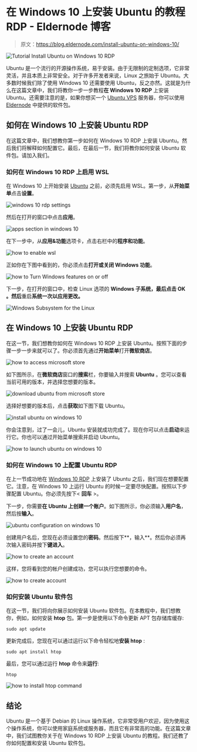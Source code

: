 # 在 Windows 10 上安装 Ubuntu 的教程 RDP - Eldernode 博客

> 原文：<https://blog.eldernode.com/install-ubuntu-on-windows-10/>

![Tutorial Install Ubuntu on Windows 10 RDP](img/de3a29159106b1a7aba98339614fad5f.png)

Ubuntu 是一个流行的开源操作系统，易于安装。由于无限制的定制选项，它非常灵活，并且本质上非常安全。对于许多开发者来说，Linux 之旅始于 Ubuntu。大多数时候我们除了使用 Windows 10 还需要使用 Ubuntu，反之亦然。这就是为什么在这篇文章中，我们将教你一步一步教程**在 Windows 10 RDP** 上安装 Ubuntu。还需要注意的是，如果你想买一个 [Ubuntu VPS](https://eldernode.com/ubuntu-vps/) 服务器，你可以使用 [Eldernode](https://eldernode.com/) 中提供的软件包。

## **如何在 Windows 10 上安装 Ubuntu RDP**

在这篇文章中，我们想教你第一步如何在 Windows 10 RDP 上安装 Ubuntu。然后我们将解释如何配置它。最后，在最后一节，我们将教你如何安装 Ubuntu 软件包。请加入我们。

### **如何在 Windows 10 RDP 上启用 WSL**

在 Windows 10 上开始安装 [Ubuntu](https://blog.eldernode.com/tag/ubuntu/) 之前，必须先启用 WSL。第一步，从**开始菜单**点击**设置**。

![windows 10 rdp settings](img/edaf10d3500434c32e1c67496ca981d1.png)

然后在打开的窗口中点击**应用**。

![apps section in windows 10](img/0eaf56f66c8b6aa098beebfc9b010e3b.png)

在下一步中，从**应用&功能**选项卡，点击右栏中的**程序和功能**。

![how to enable wsl](img/6169fd73a6474b79586fd2bd93c4a952.png)

正如你在下图中看到的，你必须点击**打开或关闭 Windows 功能**。

![how to Turn Windows features on or off](img/bb42c3ccbd4e3035a6db3939b15d78df.png)

下一步，在打开的窗口中，检查 Linux 选项的 **Windows 子系统，最后点击 **OK** 。然后**重启**系统一次以应用更改。**

![Windows Subsystem for the Linux](img/9519e167f5a2946a94ef697c37df30a2.png)

## **在 Windows 10 上安装 Ubuntu RDP**

在这一节，我们想教你如何在 Windows 10 RDP 上安装 Ubuntu。按照下面的步骤一步一步来就可以了。你必须首先通过**开始菜单**打开**微软商店**。

![how to access microsoft store](img/dee780f9ec93adfc8c0296ce7e30a9c6.png)

如下图所示，在**微软商店**窗口的**搜索**栏，你要输入并搜索 **Ubuntu** 。您可以查看当前可用的版本，并选择您想要的版本。

![download ubuntu from microsoft store](img/a85c94604d165f702890a4e253afe384.png)

选择好想要的版本后，点击**获取**如下图下载 Ubuntu。

![install ubuntu on windows 10](img/b01c6a806040df3125b36cee5df7ebba.png)

你会注意到，过了一会儿，Ubuntu 安装就成功完成了。现在你可以点击**启动**来运行它。你也可以通过开始菜单搜索并启动 Ubuntu。

![how to launch ubuntu on windows 10](img/6cf80d2d06688c9a21d832d73a1d9e58.png)

### **如何在 Windows 10 上配置 Ubuntu RDP**

在上一节成功地在 [Windows 10 RDP](https://eldernode.com/windows-10-rdp/) 上安装了 Ubuntu 之后，我们现在想要配置它。注意，在 Windows 10 上运行 Ubuntu 的时候一定要尽快配置。按照以下步骤配置 Ubuntu。你必须先按下< **回车** >。

下一步，你需要**在 Ubuntu 上创建一个账户**。如下图所示，你必须输入**用户名**，然后按**输入**。

![ubuntu configuration on windows 10](img/a525e8828e8cf00f3b6a2ae802d7a2b7.png)

创建用户名后，您现在必须设置您的**密码**。然后按下**，输入**。然后你必须再次输入密码并按下**键进入**。

![how to create an account](img/ff2044f534d18d32f7a0d00bd670da1a.png)

这样，您将看到您的帐户创建成功，您可以执行您想要的命令。

![how to create account](img/46c19dada520dd89a9eab90fc47fb5ca.png)

### **如何安装 Ubuntu 软件包**

在这一节，我们将向你展示如何安装 Ubuntu 软件包。在本教程中，我们想教你，例如，如何安装 **htop** 包。第一步是使用以下命令更新 APT 包存储库缓存:

```
sudo apt update
```

更新完成后，您现在可以通过运行以下命令轻松地**安装 htop** :

```
sudo apt install htop
```

最后，您可以通过运行 **htop** 命令来**运行**:

```
htop
```

![how to install htop command](img/2f19f656d00b8e6e621b6d0e06dddfd9.png)

## 结论

Ubuntu 是一个基于 Debian 的 Linux 操作系统，它非常受用户欢迎，因为使用这个操作系统，你可以使用家庭系统或服务器，而且它有非常高的功能。在这篇文章中，我们试图教你关于在 Windows 10 RDP 上安装 Ubuntu 的教程。我们还教了你如何配置和安装 Ubuntu 软件包。